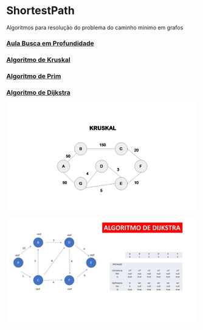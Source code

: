 # ShortestPath
Algoritmos para resolução do problema do caminho mínimo em grafos

### [Aula Busca em Profundidade](https://www.youtube.com/watch?v=doH9o1sO-Cw)


### [Algoritmo de Kruskal](https://github.com/FelipeNasci/ShortestPath/blob/master/src/ShortPathAlgorithm/Kruskal.java)


### [Algoritmo de Prim](https://github.com/FelipeNasci/ShortestPath/blob/master/src/ShortPathAlgorithm/Prim.java)


### [Algoritmo de Dijkstra](https://github.com/FelipeNasci/ShortestPath/blob/master/src/ShortPathAlgorithm/Dijkstra.java)

![Algoritmo_Kruskal](https://github.com/FelipeNasci/ShortestPath/blob/master/images/Algoritmo%20de%20Kruskal.gif)

![Algoritmo_Dijkstra](https://github.com/FelipeNasci/ShortestPath/blob/master/images/Algoritmo%20de%20Dijkstra.gif?raw=true)
